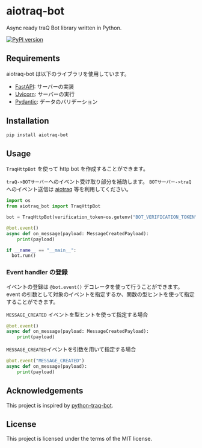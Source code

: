 # aiotraq-bot

Async ready traQ Bot library written in Python.

[![PyPI version](https://badge.fury.io/py/aiotraq-bot.svg)](https://badge.fury.io/py/aiotraq-bot)

## Requirements

aiotraq-bot は以下のライブラリを使用しています。

- [FastAPI](https://fastapi.tiangolo.com/): サーバーの実装
- [Uvicorn](https://www.uvicorn.org/): サーバーの実行
- [Pydantic](https://docs.pydantic.dev/latest/): データのバリデーション

## Installation

```bash
pip install aiotraq-bot
```

## Usage

`TraqHttpBot` を使って http bot を作成することができます。

`traQ->BOTサーバー`へのイベント受け取り部分を補助します。
`BOTサーバー->traQ`へのイベント送信は [aiotraq](https://github.com/toshi-pono/aiotraq/tree/main/libs/aiotraq) 等を利用してください。

```python
import os
from aiotraq_bot import TraqHttpBot

bot = TraqHttpBot(verification_token=os.getenv("BOT_VERIFICATION_TOKEN"))

@bot.event()
async def on_message(payload: MessageCreatedPayload):
    print(payload)

if __name__ == "__main__":
  bot.run()
```

### Event handler の登録

イベントの登録は `@bot.event()` デコレータを使って行うことができます。
event の引数として対象のイベントを指定するか、関数の型ヒントを使って指定することができます。

`MESSAGE_CREATED` イベントを型ヒントを使って指定する場合

```python
@bot.event()
async def on_message(payload: MessageCreatedPayload):
    print(payload)
```

`MESSAGE_CREATED`イベントを引数を用いて指定する場合

```python
@bot.event("MESSAGE_CREATED")
async def on_message(payload):
    print(payload)
```

## Acknowledgements

This project is inspired by [python-traq-bot](https://github.com/eyemono-moe/python-traq-bot).

## License

This project is licensed under the terms of the MIT license.
